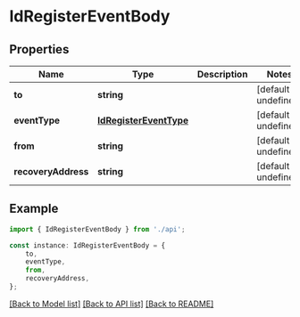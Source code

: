 # IdRegisterEventBody


## Properties

Name | Type | Description | Notes
------------ | ------------- | ------------- | -------------
**to** | **string** |  | [default to undefined]
**eventType** | [**IdRegisterEventType**](IdRegisterEventType.md) |  | [default to undefined]
**from** | **string** |  | [default to undefined]
**recoveryAddress** | **string** |  | [default to undefined]

## Example

```typescript
import { IdRegisterEventBody } from './api';

const instance: IdRegisterEventBody = {
    to,
    eventType,
    from,
    recoveryAddress,
};
```

[[Back to Model list]](../README.md#documentation-for-models) [[Back to API list]](../README.md#documentation-for-api-endpoints) [[Back to README]](../README.md)
